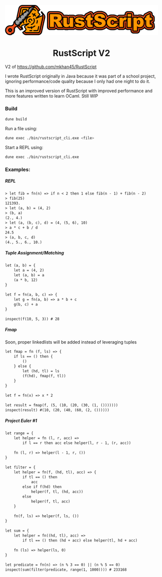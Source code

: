 <div align=center>
    <img src="assets/logo.png" width="600px">
    <h1>
        RustScript V2
    </h1>
</div>


V2 of <https://github.com/mkhan45/RustScript>

I wrote RustScript originally in Java because it was part of a school project,
ignoring performance/code quality because I only had one night to do it.

This is an improved version of RustScript with improved performance and more features
written to learn OCaml. Still WIP

### Build

```bash
dune build
```

Run a file using:

```bash
dune exec ./bin/rustscript_cli.exe <file>
```

Start a REPL using:

```bash
dune exec ./bin/rustscript_cli.exe
```


### Examples:

##### REPL
```
> let fib = fn(n) => if n < 2 then 1 else fib(n - 1) + fib(n - 2)
> fib(25)
121393.
> let (a, b) = (4, 2)
> (b, a)
(2., 4.)
> let (a, (b, c), d) = (4, (5, 6), 10)
> a * c + b / d
24.5
> (a, b, c, d)
(4., 5., 6., 10.)
```

##### Tuple Assignment/Matching
```
let (a, b) = {
    let a = (4, 2)
    let (a, b) = a
    (a * b, 12)
}

let f = fn(a, b, c) => {
    let g = fn(a, b) => a * b + c
    g(b, c) + a
}

inspect(f(10, 5, 3)) # 28
```

##### Fmap
Soon, proper linkedlists will be added instead of leveraging tuples
```
let fmap = fn (f, ls) => {
    if ls == () then {
        ()
    } else {
        let (hd, tl) = ls
        (f(hd), fmap(f, tl))
    }
}

let f = fn(x) => x * 2

let result = fmap(f, (5, (10, (20, (30, (1, ()))))))
inspect(result) #(10, (20, (40, (60, (2, ())))))
```

##### Project Euler #1
```
let range = {
    let helper = fn (l, r, acc) => 
        if l == r then acc else helper(l, r - 1, (r, acc))
    
    fn (l, r) => helper(l - 1, r, ())
}

let filter = {
    let helper = fn(f, (hd, tl), acc) => {
        if tl == () then 
            acc 
        else if f(hd) then 
            helper(f, tl, (hd, acc))
        else 
            helper(f, tl, acc)
    }

    fn(f, ls) => helper(f, ls, ())
}

let sum = {
    let helper = fn((hd, tl), acc) =>
        if tl == () then (hd + acc) else helper(tl, hd + acc)
    
    fn (ls) => helper(ls, 0)
}

let predicate = fn(n) => (n % 3 == 0) || (n % 5 == 0)
inspect(sum(filter(predicate, range(1, 1000)))) # 233168
```
